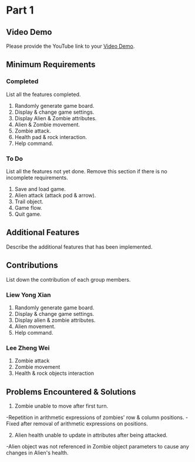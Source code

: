# Part 1

## Video Demo

Please provide the YouTube link to your [Video Demo](https://youtube.com).

## Minimum Requirements

### Completed

List all the features completed.

1. Randomly generate game board.
2. Display & change game settings.
3. Display Alien & Zombie attributes.
4. Alien & Zombie movement.
5. Zombie attack.
6. Health pad & rock interaction.
7. Help command.

### To Do

List all the features not yet done. Remove this section if there is no incomplete requirements.

1. Save and load game.
2. Alien attack (attack pod & arrow).
3. Trail object.
4. Game flow.
5. Quit game.

## Additional Features

Describe the additional features that has been implemented.

## Contributions

List down the contribution of each group members.

### Liew Yong Xian

1. Randomly generate game board.
2. Display & change game settings.
3. Display alien & zombie attributes.
4. Alien movement.
5. Help command.

### Lee Zheng Wei
1. Zombie attack
2. Zombie movement
3. Health & rock objects interaction

## Problems Encountered & Solutions

1. Zombie unable to move after first turn.

-Repetition in arithmetic expressions of zombies' row & column positions. 
-Fixed after removal of arithmetic expressions on positions.

2. Alien health unable to update in attributes after being attacked.

-Alien object was not referenced in Zombie object parameters to cause any changes in Alien's health.
